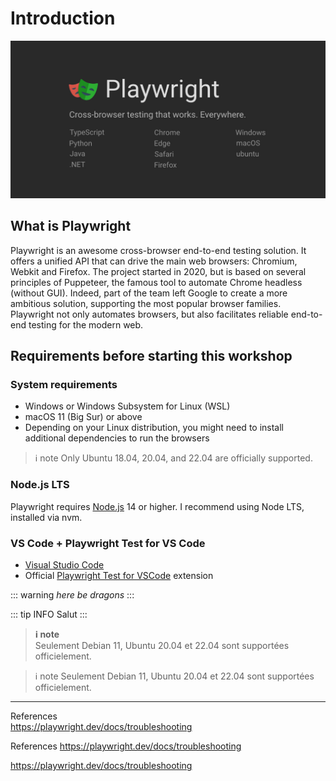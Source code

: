 # Introduction
![Playwright banner](../images/playwright-banner.jpg)

## What is Playwright
Playwright is an awesome cross-browser end-to-end testing solution. It offers a unified API that can drive the main web browsers: Chromium, Webkit and Firefox. The project started in 2020, but is based on several principles of Puppeteer, the famous tool to automate Chrome headless (without GUI). Indeed, part of the team left Google to create a more ambitious solution, supporting the most popular browser families. Playwright not only automates browsers, but also facilitates reliable end-to-end testing for the modern web.

## Requirements before starting this workshop
### System requirements
- Windows or Windows Subsystem for Linux (WSL)
- macOS 11 (Big Sur) or above
- Depending on your Linux distribution, you might need to install additional dependencies to run the browsers

>ℹ️ note
>Only Ubuntu 18.04, 20.04, and 22.04 are officially supported.

### Node.js LTS
Playwright requires [Node.js](https://nodejs.org) 14 or higher. I recommend using Node LTS, installed via nvm.

### VS Code + Playwright Test for VS Code
- [Visual Studio Code](https://code.visualstudio.com/)
- Official [Playwright Test for VSCode](https://marketplace.visualstudio.com/items?itemName=ms-playwright.playwright) extension

::: warning
*here be dragons*
:::

::: tip
INFO
Salut
:::

>**ℹ️ note**  
>Seulement Debian 11, Ubuntu 20.04 et 22.04 sont supportées officielement.  

>ℹ️ note
>Seulement Debian 11, Ubuntu 20.04 et 22.04 sont supportées officielement.  
>

---
References  
<https://playwright.dev/docs/troubleshooting>  

References
<https://playwright.dev/docs/troubleshooting>  

https://playwright.dev/docs/troubleshooting
